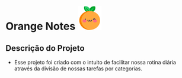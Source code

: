 # Orange Notes ![logo laranja](./src/assets/images/orange.png)

## Descrição do Projeto
-  Esse projeto  foi criado com o intuito de facilitar nossa rotina diária através da divisão de  nossas tarefas por categorias.

